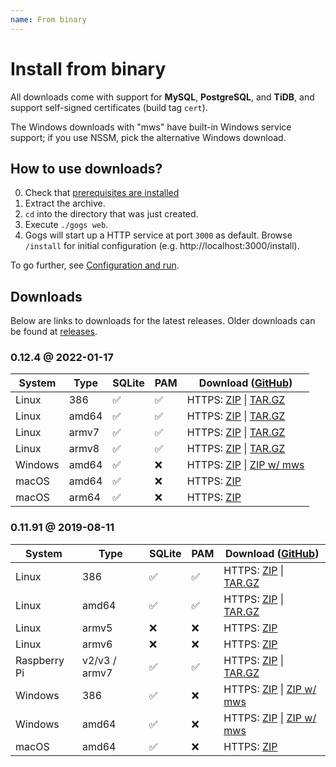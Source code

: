 ```yaml
---
name: From binary
---
```


# Install from binary

All downloads come with support for **MySQL**, **PostgreSQL**, and **TiDB**, and support self-signed certificates (build tag `cert`).

The Windows downloads with "mws" have built-in Windows service support; if you use NSSM, pick the alternative Windows download.

## How to use downloads?

0. Check that [prerequisites are installed](/docs/installation)
1. Extract the archive.
2. `cd` into the directory that was just created.
3. Execute `./gogs web`.
4. Gogs will start up a HTTP service at port `3000` as default. Browse `/install` for initial configuration (e.g. http://localhost:3000/install).

To go further, see [Configuration and run](/docs/installation/configuration_and_run.html).

## Downloads

Below are links to downloads for the latest releases. Older downloads can be found at [releases](https://github.com/gogs/gogs/releases).

### 0.12.4 @ 2022-01-17

|System|Type|SQLite|PAM|Download ([GitHub](https://github.com/gogs/gogs/releases/tag/v0.12.4))|
|------|----|------|---|--------|
|Linux|386|✅|✅|HTTPS: [ZIP](https://dl.gogs.io/0.12.4/gogs_0.12.4_linux_386.zip) \| [TAR.GZ](https://dl.gogs.io/0.12.4/gogs_0.12.4_linux_386.tar.gz)|
|Linux|amd64|✅|✅|HTTPS: [ZIP](https://dl.gogs.io/0.12.4/gogs_0.12.4_linux_amd64.zip) \| [TAR.GZ](https://dl.gogs.io/0.12.4/gogs_0.12.4_linux_amd64.tar.gz)|
|Linux|armv7|✅|✅|HTTPS: [ZIP](https://dl.gogs.io/0.12.4/gogs_0.12.4_linux_armv7.zip) \| [TAR.GZ](https://dl.gogs.io/0.12.4/gogs_0.12.4_linux_armv7.tar.gz)|
|Linux|armv8|✅|✅|HTTPS: [ZIP](https://dl.gogs.io/0.12.4/gogs_0.12.4_linux_armv8.zip) \| [TAR.GZ](https://dl.gogs.io/0.12.4/gogs_0.12.4_linux_armv8.tar.gz)|
|Windows|amd64|✅|❌|HTTPS: [ZIP](https://dl.gogs.io/0.12.4/gogs_0.12.4_windows_amd64.zip) \| [ZIP w/ mws](https://dl.gogs.io/0.12.4/gogs_0.12.4_windows_amd64_mws.zip)|
|macOS|amd64|✅|❌|HTTPS: [ZIP](https://dl.gogs.io/0.12.4/gogs_0.12.4_darwin_amd64.zip)|
|macOS|arm64|✅|❌|HTTPS: [ZIP](https://dl.gogs.io/0.12.4/gogs_0.12.4_darwin_arm64.zip)|

### 0.11.91 @ 2019-08-11

|System|Type|SQLite|PAM|Download ([GitHub](https://github.com/gogs/gogs/releases/tag/v0.11.91))|
|------|----|------|---|--------|
|Linux|386|✅|✅|HTTPS: [ZIP](https://dl.gogs.io/0.11.91/gogs_0.11.91_linux_386.zip) \| [TAR.GZ](https://dl.gogs.io/0.11.91/gogs_0.11.91_linux_386.tar.gz)|
|Linux|amd64|✅|✅|HTTPS: [ZIP](https://dl.gogs.io/0.11.91/gogs_0.11.91_linux_amd64.zip) \| [TAR.GZ](https://dl.gogs.io/0.11.91/gogs_0.11.91_linux_amd64.tar.gz)|
|Linux|armv5|❌|❌|HTTPS: [ZIP](https://dl.gogs.io/0.11.91/gogs_0.11.91_linux_armv5.zip)|
|Linux|armv6|❌|❌|HTTPS: [ZIP](https://dl.gogs.io/0.11.91/gogs_0.11.91_linux_armv6.zip)|
|Raspberry Pi|v2/v3 / armv7|✅|✅|HTTPS: [ZIP](https://dl.gogs.io/0.11.91/gogs_0.11.91_raspi_armv7.zip) \| [TAR.GZ](https://dl.gogs.io/0.11.91/gogs_0.11.91_raspi_armv7.tar.gz)|
|Windows|386|✅|❌|HTTPS: [ZIP](https://dl.gogs.io/0.11.91/gogs_0.11.91_windows_386.zip) \| [ZIP w/ mws](https://dl.gogs.io/0.11.91/gogs_0.11.91_windows_386_mws.zip)|
|Windows|amd64|✅|❌|HTTPS: [ZIP](https://dl.gogs.io/0.11.91/gogs_0.11.91_windows_amd64.zip) \| [ZIP w/ mws](https://dl.gogs.io/0.11.91/gogs_0.11.91_windows_amd64_mws.zip)|
|macOS|amd64|✅|❌|HTTPS: [ZIP](https://dl.gogs.io/0.11.91/gogs_0.11.91_darwin_amd64.zip)|
